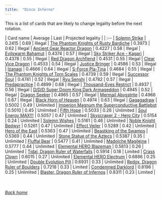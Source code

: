 ```yaml
---
title:  "Disco Inferno"
---
```


This is a list of cards that are likely to change legality before the next rotation.

| Card name | Average | Last | Projected legality |
| :-- |
[Solemn Strike](https://db.ygoprodeck.com/card/?search=Solemn%20Strike) | 0.2415 | 0.69 | Illegal |
[The Phantom Knights of Rusty Bardiche](https://db.ygoprodeck.com/card/?search=The%20Phantom%20Knights%20of%20Rusty%20Bardiche) | 0.3973 | 0.62 | Illegal |
[Ancient Gear Reactor Dragon](https://db.ygoprodeck.com/card/?search=Ancient%20Gear%20Reactor%20Dragon) | 0.4227 | 0.58 | Illegal |
[Evilswarm Bahamut](https://db.ygoprodeck.com/card/?search=Evilswarm%20Bahamut) | 0.4374 | 0.57 | Illegal |
[Sky Striker Ace - Kagari](https://db.ygoprodeck.com/card/?search=Sky%20Striker%20Ace%20-%20Kagari) | 0.4378 | 0.55 | Illegal |
[Red Dragon Archfiend](https://db.ygoprodeck.com/card/?search=Red%20Dragon%20Archfiend) | 0.4531 | 0.55 | Illegal |
[Clear Vice Dragon](https://db.ygoprodeck.com/card/?search=Clear%20Vice%20Dragon) | 0.4533 | 0.54 | Illegal |
[Justice Bringer](https://db.ygoprodeck.com/card/?search=Justice%20Bringer) | 0.4586 | 0.53 | Illegal |
[Izanagi](https://db.ygoprodeck.com/card/?search=Izanagi) | 0.4666 | 0.64 | Illegal |
[S-Force Pla-Tina](https://db.ygoprodeck.com/card/?search=S-Force%20Pla-Tina) | 0.4684 | 0.55 | Illegal |
[The Phantom Knights of Torn Scales](https://db.ygoprodeck.com/card/?search=The%20Phantom%20Knights%20of%20Torn%20Scales) | 0.4739 | 0.59 | Illegal |
[Successor Soul](https://db.ygoprodeck.com/card/?search=Successor%20Soul) | 0.4741 | 0.52 | Illegal |
[Ryu Senshi](https://db.ygoprodeck.com/card/?search=Ryu%20Senshi) | 0.4782 | 0.57 | Illegal |
[Predapractice](https://db.ygoprodeck.com/card/?search=Predapractice) | 0.4899 | 0.68 | Illegal |
[Thousand-Eyes Restrict](https://db.ygoprodeck.com/card/?search=Thousand-Eyes%20Restrict) | 0.4937 | 0.56 | Illegal |
[D/D/D Super Doom King Dark Armageddon](https://db.ygoprodeck.com/card/?search=D/D/D%20Super%20Doom%20King%20Dark%20Armageddon) | 0.4945 | 0.52 | Illegal |
[Dragon Seeker](https://db.ygoprodeck.com/card/?search=Dragon%20Seeker) | 0.4965 | 0.57 | Illegal |
[Mermail Abysstrite](https://db.ygoprodeck.com/card/?search=Mermail%20Abysstrite) | 0.4966 | 0.67 | Illegal |
[Black Horn of Heaven](https://db.ygoprodeck.com/card/?search=Black%20Horn%20of%20Heaven) | 0.4974 | 0.63 | Illegal |
[Gagagadraw](https://db.ygoprodeck.com/card/?search=Gagagadraw) | 0.5002 | 0.49 | Unlimited |
[Imperion Magnum the Superconductive Battlebot](https://db.ygoprodeck.com/card/?search=Imperion%20Magnum%20the%20Superconductive%20Battlebot) | 0.5010 | 0.45 | Unlimited |
[Fifth Hope](https://db.ygoprodeck.com/card/?search=Fifth%20Hope) | 0.5033 | 0.26 | Unlimited |
[Soul Energy MAX!!!](https://db.ygoprodeck.com/card/?search=Soul%20Energy%20MAX!!!) | 0.5057 | 0.47 | Unlimited |
[Skyscraper 2 - Hero City](https://db.ygoprodeck.com/card/?search=Skyscraper%202%20-%20Hero%20City) | 0.5154 | 0.24 | Unlimited |
[Solemn Wishes](https://db.ygoprodeck.com/card/?search=Solemn%20Wishes) | 0.5161 | 0.46 | Unlimited |
[Noble Knight Bedwyr](https://db.ygoprodeck.com/card/?search=Noble%20Knight%20Bedwyr) | 0.5261 | 0.47 | Unlimited |
[Effect Veiler](https://db.ygoprodeck.com/card/?search=Effect%20Veiler) | 0.5289 | 0.42 | Unlimited |
[Hero of the East](https://db.ygoprodeck.com/card/?search=Hero%20of%20the%20East) | 0.5363 | 0.47 | Unlimited |
[Beastking of the Swamps](https://db.ygoprodeck.com/card/?search=Beastking%20of%20the%20Swamps) | 0.5369 | 0.44 | Unlimited |
[Stone Statue of the Aztecs](https://db.ygoprodeck.com/card/?search=Stone%20Statue%20of%20the%20Aztecs) | 0.5387 | 0.35 | Unlimited |
[Fluffal Bear](https://db.ygoprodeck.com/card/?search=Fluffal%20Bear) | 0.5477 | 0.41 | Unlimited |
[Madolche Magileine](https://db.ygoprodeck.com/card/?search=Madolche%20Magileine) | 0.5777 | 0.44 | Unlimited |
[Elemental HERO Blazeman](https://db.ygoprodeck.com/card/?search=Elemental%20HERO%20Blazeman) | 0.5813 | 0.26 | Unlimited |
[Tidal, Dragon Ruler of Waterfalls](https://db.ygoprodeck.com/card/?search=Tidal,%20Dragon%20Ruler%20of%20Waterfalls) | 0.5914 | 0.18 | Limited |
[Crass Clown](https://db.ygoprodeck.com/card/?search=Crass%20Clown) | 0.6015 | 0.27 | Unlimited |
[Elemental HERO Electrum](https://db.ygoprodeck.com/card/?search=Elemental%20HERO%20Electrum) | 0.6886 | 0.25 | Unlimited |
[Double Evolution Pill](https://db.ygoprodeck.com/card/?search=Double%20Evolution%20Pill) | 0.6931 | 0.33 | Unlimited |
[Redox, Dragon Ruler of Boulders](https://db.ygoprodeck.com/card/?search=Redox,%20Dragon%20Ruler%20of%20Boulders) | 0.7218 | 0.33 | Limited |
[Condemned Darklord](https://db.ygoprodeck.com/card/?search=Condemned%20Darklord) | 0.8196 | 0.25 | Unlimited |
[Blaster, Dragon Ruler of Infernos](https://db.ygoprodeck.com/card/?search=Blaster,%20Dragon%20Ruler%20of%20Infernos) | 0.8311 | 0.23 | Limited |

<br>

###### [Back home](index)